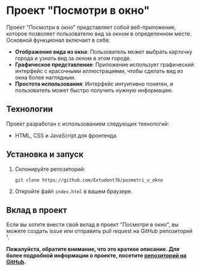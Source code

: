 # Проект "Посмотри в окно"

Проект "Посмотри в окно" представляет собой веб-приложение, которое позволяет пользователю вид за окном в определенном месте. Основной функционал включает в себя:

- **Отображение вида из окна**: Пользователь может выбрать карточку города и узнать вид за окном в этом городе.
- **Графическое представление**: Приложение использует графический интерфейс с красочными иллюстрациями, чтобы сделать вид из окна более наглядным.
- **Простота использования**: Интерфейс интуитивно понятен, и пользователь может быстро получить нужную информацию.

## Технологии

Проект разработан с использованием следующих технологий:

- HTML, CSS и JavaScript для фронтенда.

## Установка и запуск

1. Склонируйте репозиторий:

   ```
   git clone https://github.com/Extudent76/posmotri_v_okno
   ```

2. Откройте файл `index.html` в вашем браузере.

## Вклад в проект

Если вы хотите внести свой вклад в проект "Посмотри в окно", вы можете создать issue или отправить pull request на GitHub репозиторий ¹.

**Пожалуйста, обратите внимание, что это краткое описание. Для более подробной информации о проекте, посетите [репозиторий на GitHub](https://github.com/Extudent76/posmotri_v_okno).**
